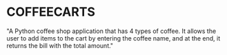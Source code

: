 # COFFEECARTS
"A Python coffee shop application that has 4 types of coffee. It allows the user to add items to the cart by entering the coffee name, and at the end, it returns the bill with the total amount."
